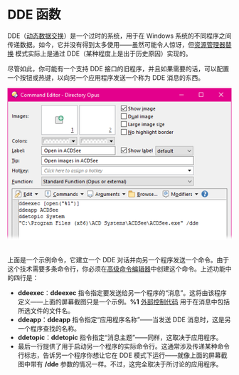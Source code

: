 # DDE 函数

DDE（[动态数据交换](http://zh.wikipedia.org/wiki/%E5%8A%A8%E6%80%81%E6%95%B0%E6%8D%AE%E4%BA%A4%E6%9D%A1)）是一个过时的系统，用于在 Windows 系统的不同程序之间传递数据。如今，它并没有得到太多使用——虽然可能令人惊讶，但[资源管理器替换](/Manual/basic_concepts/explorer_replacement.zh.md) 模式实际上是通过 DDE（某种程度上是出于历史原因）实现的。

尽管如此，你可能有一个支持 DDE 接口的旧程序，并且如果需要的话，可以配置一个按钮或热键，以向另一个应用程序发送一个称为 DDE 消息的东西。

![](/Manual/images/media/ddecommand.png) 

上面是一个示例命令，它建立一个 DDE 对话并向另一个程序发送一个命令。由于这个技术需要多条命令行，你必须在[高级命令编辑器](command_editor/advanced_command_editor.zh.md)中创建这个命令。上述功能中的四行是：

- **ddeexec**：**ddeexec** 指令指定要发送给另一个程序的“消息”。这将由该程序定义——上面的屏幕截图只是一个示例。**%1** [外部控制代码](/Manual/reference/command_reference/external_control_codes/codes_for_passing_filenames.zh.md) 用于在消息中包括所选文件的文件名。
- **ddeapp**：**ddeapp** 指令指定“应用程序名称”——当发送 DDE 消息时，这是另一个程序查找的名称。
- **ddetopic**：**ddetopic** 指令指定“消息主题”——同样，这取决于应用程序。
- 最后一行提供了用于启动另一个程序的实际命令行。这通常涉及传递某种命令行标志，告诉另一个程序你想让它在 DDE 模式下运行——就像上面的屏幕截图中带有 **/dde** 参数的情况一样。不过，这完全取决于所讨论的应用程序。